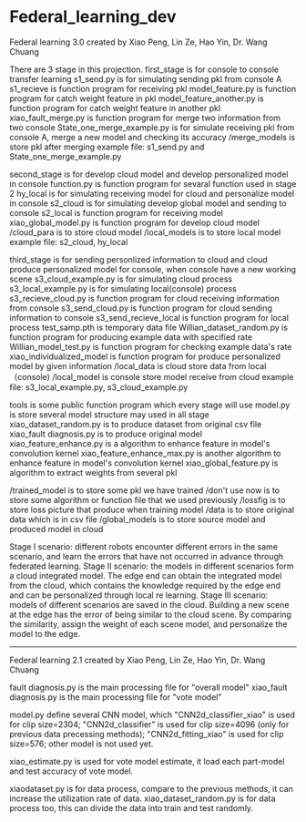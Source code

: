 # Federal_learning_dev

Federal learning 3.0
created by Xiao Peng, Lin Ze, Hao Yin, Dr. Wang Chuang

There are 3 stage in this projection.
first_stage is for console to console transfer learning
	s1_send.py is for simulating sending pkl from console A
	s1_recieve is function program for receiving pkl
	model_feature.py is function program for catch weight feature in pkl
	model_feature_another.py is function program for catch weight feature in another pkl
	xiao_fault_merge.py is function program for merge two information from two console
	State_one_merge_example.py is for simulate receiving pkl from console A, merge a new model and checking its accuracy
	/merge_models is store pkl after merging
example file: s1_send.py and State_one_merge_example.py

second_stage is for develop cloud model and develop personalized model in console
	function.py is function program for sevaral function used in stage 2
	hy_local is for simulating receiving model for cloud and personalize model in console
	s2_cloud is for simulating develop global model and sending to console
	s2_local is function program for receiving model
	xiao_global_model.py is function program for develop cloud model
	/cloud_para is to store cloud model
	/local_models is to store local model
example file: s2_cloud, hy_local

third_stage is for sending personlized information to cloud and cloud produce personalized model for console, when console have a new working scene
	s3_cloud_example.py is for simulating cloud process
	s3_local_example.py is for simulating local(console) process
	s3_recieve_cloud.py is function program for cloud receiving information from console
	s3_send_cloud.py is function program for cloud sending information to console
	s3_send_recieve_local is function program for local process
	test_samp.pth is temporary data file
	Willian_dataset_random.py is function program for producing example data with specified rate
	Willian_model_test.py is function program for checking example data's rate
	xiao_individualized_model is function program for produce personalized model by given information
	/local_data is cloud store data from local （console)
	/local_model is console store model receive from cloud
example file: s3_local_example.py, s3_cloud_example.py

tools is some public function program which every stage will use
	model.py is store several model structure may used in all stage
	xiao_dataset_random.py is to produce dataset from original csv file
	xiao_fault diagnosis.py is to produce original model
	xiao_feature_enhance.py is a algorithm to enhance feature in model's convolution kernel
	xiao_feature_enhance_max.py is another algorithm to enhance feature in model's convolution kernel
	xiao_global_feature.py is algorithm to extract weights from several pkl

/trained_model is to store some pkl we have trained
/don't use now is to store some algorithm or function file that we used previously
/lossfig is to store loss picture that produce when training model
/data is to store original data which is in csv file
/global_models is to store source model and produced model in cloud

Stage I scenario: different robots encounter different errors in the same scenario, and learn the errors that have not occurred in advance through federated learning.
Stage II scenario: the models in different scenarios form a cloud integrated model. The edge end can obtain the integrated model from the cloud, which contains the knowledge required by the edge end and can be personalized through local re learning.
Stage III scenario: models of different scenarios are saved in the cloud. Building a new scene at the edge has the error of being similar to the cloud scene. By comparing the similarity, assign the weight of each scene model, and personalize the model to the edge.
 

**************************************************************************************************
Federal learning 2.1
created by Xiao Peng, Lin Ze, Hao Yin, Dr. Wang Chuang

fault diagnosis.py is the main processing file for "overall model"
xiao_fault diagnosis.py is the main processing file for "vote model"

model.py define several CNN model, 
	which "CNN2d_classifier_xiao" is used for clip size=2304;
	"CNN2d_classifier" is used for clip size=4096 (only for previous data precessing methods);
	"CNN2d_fitting_xiao" is used for clip size=576;
	other model is not used yet.

xiao_estimate.py is used for vote model estimate, it load each part-model and test accuracy of vote model.

xiaodataset.py is for data process, compare to the previous methods, it can increase the utilization rate of data.
xiao_dataset_random.py is for data process too, this can divide the data into train and test randomly.


